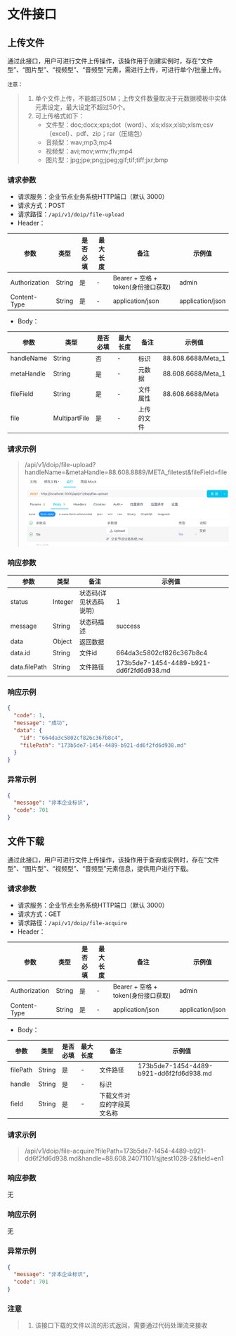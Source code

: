 # 文件接口

## 上传文件

通过此接口，用户可进行文件上传操作，该操作用于创建实例时，存在“文件型”、“图片型”、“视频型”、“音频型”元素，需进行上传，可进行单个/批量上传。 

`注意：`
> 1. 单个文件上传，不能超过50M；上传文件数量取决于元数据模板中实体元素设定，最大设定不超过50个。 
> 2. 可上传格式如下： 
>    - 文件型：doc;docx;xps;dot（word）、xls;xlsx;xlsb;xlsm;csv（excel）、pdf、zip；rar（压缩包）
>    - 音频型：wav;mp3;mp4 
>    - 视频型：avi;mov;wmv;flv;mp4  
>    - 图片型：jpg;jpe;png;jpeg;gif;tif;tiff;jxr;bmp

### 请求参数

- 请求服务：企业节点业务系统HTTP端口（默认 3000）
- 请求方式：POST
- 请求路径：`/api/v1/doip/file-upload`
- Header：

| **参数** | **类型** | **是否必填** | **最大长度** | **备注**                      | **示例值** |
| -------------- | -------------- | ------------------ | ------------------ | ----------------------------------- | ---------------- |
| Authorization  | String         | 是                 | -                  | Bearer + 空格 + token(身份接口获取) | admin            |
| Content-Type   | String         | 是                 | -                  | application/json                    | application/json |

- Body：

| **参数** | **类型** | **是否必填** | **最大长度** | **备注** | **示例值**   |
| -------------- | -------------- | ------------------ | ------------------ | -------------- | ------------------ |
| handleName     | String         | 否                 | -                  | 标识           | 88.608.6688/Meta_1 |
| metaHandle     | String         | 是                 | -                  | 元数据         | 88.608.6688/Meta_1 |
| fileField      | String         | 是                 | -                  | 文件属性       | 88.608.6688/Meta   |
| file           | MultipartFile  | 是                 | -                  | 上传的文件     |                    |

### 请求示例

> /api/v1/doip/file-upload?handleName=&metaHandle=88.608.8889/META_filetest&fileField=file
> ![img.png](./images/img.png)

### 响应参数

| **参数** | **类型** | **备注**          | **示例值**                        |
| -------------- | -------------- | ----------------------- | --------------------------------------- |
| status         | Integer        | 状态码(详见状态码说明） | 1                                       |
| message        | String         | 状态码描述              | success                                 |
| data           | Object         | 返回数据                |                                         |
| data.id        | String         | 文件id                  | 664da3c5802cf826c367b8c4                |
| data.filePath  | String         | 文件路径                | 173b5de7-1454-4489-b921-dd6f2fd6d938.md |

### 响应示例

```json
{
  "code": 1,
  "message": "成功",
  "data": {
    "id": "664da3c5802cf826c367b8c4",
    "filePath": "173b5de7-1454-4489-b921-dd6f2fd6d938.md"
  }
}
```

### 异常示例

```json
{
  "message": "非本企业标识",
  "code": 701
}
```

## 文件下载

通过此接口，用户可进行文件上传操作，该操作用于查询或实例时，存在“文件型”、“图片型”、“视频型”、“音频型”元素信息，提供用户进行下载。

### 请求参数

- 请求服务：企业节点业务系统HTTP端口（默认 3000）
- 请求方式：GET
- 请求路径：`/api/v1/doip/file-acquire`
- Header：

| **参数** | **类型** | **是否必填** | **最大长度** | **备注**                      | **示例值** |
| -------------- | -------------- | ------------------ | ------------------ | ----------------------------------- | ---------------- |
| Authorization  | String         | 是                 | -                  | Bearer + 空格 + token(身份接口获取) | admin            |
| Content-Type   | String         | 是                 | -                  | application/json                    | application/json |

- Body：

| **参数** | **类型** | **是否必填** | **最大长度** | **备注** | **示例值**                        |
| -------------- | -------------- | ------------------ | ------------------ | -------------- | --------------------------------------- |
| filePath       | String         | 是                 | -                  | 文件路径       | 173b5de7-1454-4489-b921-dd6f2fd6d938.md |
| handle       | String         | 是                 | -                  | 标识       |  |
| field       | String         | 是                 | -                  | 下载文件对应的字段英文名称       |  |

### 请求示例

> /api/v1/doip/file-acquire?filePath=173b5de7-1454-4489-b921-dd6f2fd6d938.md&handle=88.608.24071101/sjjtest1028-2&field=en1

### 响应参数

无

### 响应示例

无

### 异常示例

```json
{
  "message": "非本企业标识",
  "code": 701
}
```

### 注意

> 1. 该接口下载的文件以流的形式返回，需要通过代码处理流来接收
